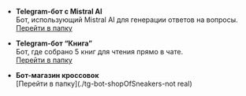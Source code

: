 - **Telegram-бот с Mistral AI**  
  Бот, использующий Mistral AI для генерации ответов на вопросы.  
  [Перейти в папку](./tg-bot-AI-0.1)

- **Telegram-бот “Книга”**  
  Бот, где собрано 5 книг для чтения прямо в чате.  
  [Перейти в папку](./tg-bot-library)

- **Бот-магазин кроссовок**  
  [Перейти в папку](./tg-bot-shopOfSneakers-not real)
